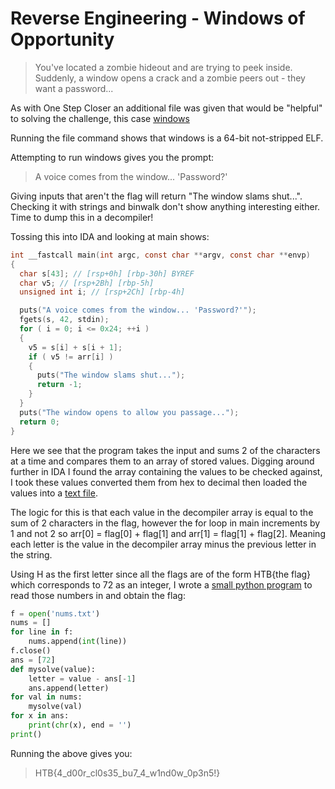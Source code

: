 # Reverse Engineering - Windows of Opportunity

>You've located a zombie hideout and are trying to peek inside. Suddenly, a window opens a crack and a zombie peers out - they want a password...

As with One Step Closer an additional file was given that would be "helpful" to solving the challenge, this case [windows](./windows)

Running the file command shows that windows is a 64-bit not-stripped ELF.

Attempting to run windows gives you the prompt:

>A voice comes from the window... 'Password?'

Giving inputs that aren't the flag will return "The window slams shut...". Checking it with strings and binwalk don't show anything interesting either. Time to dump this in a decompiler!

Tossing this into IDA and looking at main shows:

```C
int __fastcall main(int argc, const char **argv, const char **envp)
{
  char s[43]; // [rsp+0h] [rbp-30h] BYREF
  char v5; // [rsp+2Bh] [rbp-5h]
  unsigned int i; // [rsp+2Ch] [rbp-4h]

  puts("A voice comes from the window... 'Password?'");
  fgets(s, 42, stdin);
  for ( i = 0; i <= 0x24; ++i )
  {
    v5 = s[i] + s[i + 1];
    if ( v5 != arr[i] )
    {
      puts("The window slams shut...");
      return -1;
    }
  }
  puts("The window opens to allow you passage...");
  return 0;
}
```

Here we see that the program takes the input and sums 2 of the characters at a time and compares them to an array of stored values. Digging around further in IDA I found the array containing the values to be checked against, I took these values converted them from hex to decimal then loaded the values into a [text file](./nums.txt).

The logic for this is that each value in the decompiler array is equal to the sum of 2 characters in the flag, however the for loop in main increments by 1 and not 2 so arr[0] = flag[0] + flag[1] and arr[1] = flag[1] + flag[2]. Meaning each letter is the value in the decompiler array minus the previous letter in the string. 

Using H as the first letter since all the flags are of the form HTB{the flag} which corresponds to 72 as an integer, I wrote a [small python program](./solve.py) to read those numbers in and obtain the flag: 

```python
f = open('nums.txt')
nums = []
for line in f:
    nums.append(int(line))
f.close()
ans = [72]
def mysolve(value):
    letter = value - ans[-1]
    ans.append(letter)
for val in nums:
    mysolve(val)
for x in ans:
    print(chr(x), end = '')
print()
```

Running the above gives you:
>HTB{4_d00r_cl0s35_bu7_4_w1nd0w_0p3n5!}
